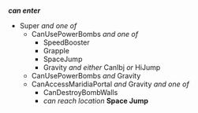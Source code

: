 ﻿***can enter***

- Super *and one of*
  - CanUsePowerBombs *and one of*
    - SpeedBooster
    - Grapple
    - SpaceJump
    - Gravity *and either* CanIbj *or* HiJump
  - CanUsePowerBombs *and* Gravity
  - CanAccessMaridiaPortal *and* Gravity *and one of*
    - CanDestroyBombWalls
    - *can reach location* **Space Jump**

